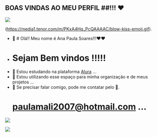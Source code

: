 ## BOAS VINDAS AO MEU PERFIL ##!!! ❤️

![](https://media.tenor.com/M0Sy7NiaaX4AAAAC/red-heart-heart.gif)

(https://media1.tenor.com/m/PKxA4Hq_PcQAAAAC/blow-kiss-emoji.gif).


- 👋 # Olá!! Meu nome é Ana Paula Soares!!!❤️❤️
-  # Sejam Bem vindos !!!!!
- 👀 Estou estudando na plataforma [Alura](https://www.alura.com.br)  ...
- 🌱 Estou utilizando esse espaço para minha organização e de meus projetos ...
- 💞️ Se precisar falar comigo, pode me contatar pelo 📧.
  # paulamali2007@hotmail.com ...

![](https://media.tenor.com/s1oAPkm0SCkAAAAC/power-rangers-yellow-power-ranger.gif)

![](https://media.tenor.com/wciT7jbJwNEAAAAi/anime-gaming.gif) 

